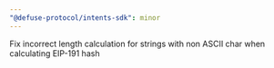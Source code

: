 ```yaml
---
"@defuse-protocol/intents-sdk": minor
---
```


Fix incorrect length calculation for strings with non ASCII char when calculating EIP-191 hash

